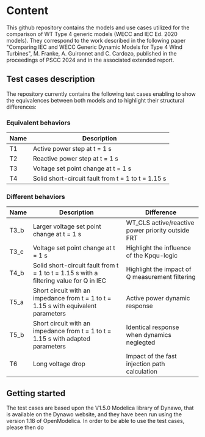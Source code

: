 # Content
This github repository contains the models and use cases utilized for the comparison of WT Type 4 generic models (WECC and IEC Ed. 2020 models).
They correspond to the work described in the following paper "Comparing IEC and WECC Generic Dynamic Models for Type 4 Wind Turbines", M. Franke, A. Guironnet and C. Cardozo, published in the proceedings of PSCC 2024 and in the associated extended report.

## Test cases description

The repository currently contains the following test cases enabling to show the equivalences between both models and to highlight their structural differences:

### Equivalent behaviors

| Name | Description |
| ---- | ------------|
| T1 | Active power step at t = 1 s |
| T2 | Reactive power step at t = 1 s|
| T3 | Voltage set point change at t = 1 s|
| T4 | Solid short-circuit fault from t = 1 to t = 1.15 s |

### Different behaviors

| Name | Description | Difference |
| ---- | ------------| ----------- |
| T3_b | Larger voltage set point change at t = 1 s | WT_CLS active/reactive power priority outside FRT |
| T3_c | Voltage set point change at t = 1 s| Highlight the influence of the Kpqu-logic |
| T4_b | Solid short-circuit fault from t = 1 to t = 1.15 s with a filtering value for Q in IEC| Highlight the impact of Q measurement filtering |
| T5_a | Short circuit with an impedance from t = 1 to t = 1.15 s with equivalent parameters | Active power dynamic response |
| T5_b | Short circuit with an impedance from t = 1 to t = 1.15 s with adapted parameters | Identical response when dynamics neglegted|
| T6 | Long voltage drop | Impact of the fast injection path calculation |

## Getting started

The test cases are based upon the V1.5.0 Modelica library of Dynawo, that is available on the Dynawo website, and they have been run using the version 1.18 of OpenModelica.
In order to be able to use the test cases, please then do
